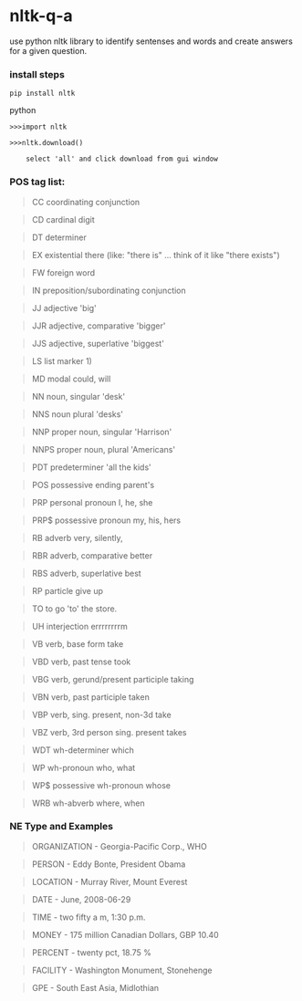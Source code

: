 # nltk-q-a

use python nltk library to identify sentenses and words and create answers for a given question.

### install steps

    pip install nltk

python

    >>>import nltk
    
    >>>nltk.download()
    
        select 'all' and click download from gui window


### POS tag list:

> CC	coordinating conjunction

> CD	cardinal digit

> DT	determiner

> EX	existential there (like: "there is" ... think of it like "there exists")

> FW	foreign word

> IN	preposition/subordinating conjunction

> JJ	adjective	'big'

> JJR	adjective, comparative	'bigger'

> JJS	adjective, superlative	'biggest'

> LS	list marker	1)

> MD	modal	could, will

> NN	noun, singular 'desk'

> NNS	noun plural	'desks'

> NNP	proper noun, singular	'Harrison'

> NNPS	proper noun, plural	'Americans'

> PDT	predeterminer	'all the kids'

> POS	possessive ending	parent's

> PRP	personal pronoun	I, he, she

> PRP$	possessive pronoun	my, his, hers

> RB	adverb	very, silently,

> RBR	adverb, comparative	better

> RBS	adverb, superlative	best

> RP	particle	give up

> TO	to	go 'to' the store.

> UH	interjection	errrrrrrrm

> VB	verb, base form	take

> VBD	verb, past tense	took

> VBG	verb, gerund/present participle	taking

> VBN	verb, past participle	taken

> VBP	verb, sing. present, non-3d	take

> VBZ	verb, 3rd person sing. present	takes

> WDT	wh-determiner	which

> WP	wh-pronoun	who, what

> WP$	possessive wh-pronoun	whose

> WRB	wh-abverb	where, when


### NE Type and Examples

> ORGANIZATION - Georgia-Pacific Corp., WHO

> PERSON - Eddy Bonte, President Obama

> LOCATION - Murray River, Mount Everest

> DATE - June, 2008-06-29

> TIME - two fifty a m, 1:30 p.m.

> MONEY - 175 million Canadian Dollars, GBP 10.40

> PERCENT - twenty pct, 18.75 %

> FACILITY - Washington Monument, Stonehenge

> GPE - South East Asia, Midlothian
